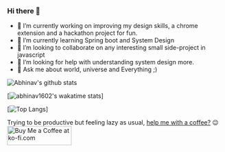 ### Hi there 👋

<!--
**abhinav1602/abhinav1602** is a ✨ _special_ ✨ repository because its `README.md` (this file) appears on your GitHub profile.

Here are some ideas to get you started:

- 🔭 Recently worked on a voice chatbot for a hackathon, improving my design skills and a utility chrome extension for fun.
- 🌱 I’m currently learning SEO and pre-rendering.
- 👯 I’m looking to collaborate on any interesting small side-project in javascript.
- 🤔 I’m looking for help with understanding system design more.
- 💬 Ask me about world, universe and Everything ;)
- 📫 How to reach me: ...
- 😄 Pronouns: ...
- ⚡ Fun fact: ...
-->

- 🔭 I’m currently working on improving my design skills, a chrome extension and a hackathon project for fun.
- 🌱 I’m currently learning Spring boot and System Design
- 👯 I’m looking to collaborate on any interesting small side-project in javascript
- 🤔 I’m looking for help with understanding system design more.
- 💬 Ask me about world, universe and Everything ;)

![Abhinav's github stats](https://github-readme-stats.vercel.app/api?username=abhinav1602&show_icons=true&theme=radical)

[![abhinav1602's wakatime stats](https://github-readme-stats.vercel.app/api/wakatime?username=@abhinav1602&show_icons=true&theme=radical)]

[![Top Langs](https://github-readme-stats.vercel.app/api/top-langs/?username=abhinav1602&exclude_repo=basicPortfolio-abhinav1602&hide=css,html&show_icons=true&theme=radical)]

Trying to be productive but feeling lazy as usual, <a href="https://www.buymeacoffee.com/abhinav1602">help me with a coffee?</a> 😉
</br>
<a href='https://ko-fi.com/M4M8GNLRD' target='_blank'><img height='36' style='border:0px;height:45px;width:150px' src='https://storage.ko-fi.com/cdn/kofi5.png?v=3' border='0' alt='Buy Me a Coffee at ko-fi.com' /></a>
